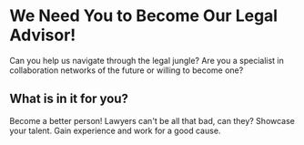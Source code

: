 # We Need You to Become Our Legal Advisor! #

Can you help us navigate through the legal jungle? Are you a specialist in collaboration networks of the future or willing to become one?

## What is in it for you? ##
Become a better person! Lawyers can't be all that bad, can they? Showcase your talent. Gain experience and work for a good cause.